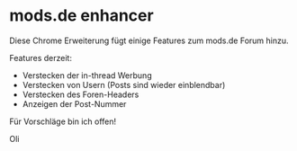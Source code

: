 # mods.de enhancer

Diese Chrome Erweiterung fügt einige Features zum mods.de Forum hinzu.

Features derzeit:

  * Verstecken der in-thread Werbung
  * Verstecken von Usern (Posts sind wieder einblendbar)
  * Verstecken des Foren-Headers
  * Anzeigen der Post-Nummer

Für Vorschläge bin ich offen!

Oli